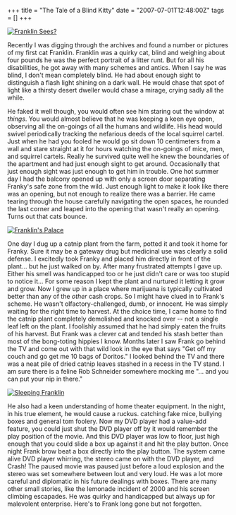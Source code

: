 +++
title = "The Tale of a Blind Kitty"
date = "2007-07-01T12:48:00Z"
tags = []
+++

[![Franklin
Sees?](http://farm2.static.flickr.com/1155/679562962_a21e4e9f70_m.jpg)](http://www.flickr.com/photos/vfilby/679562962/
"Photo Sharing" )

Recently I was digging through the archives and found a number or pictures of
my first cat Franklin. Franklin was a quirky cat, blind and weighing about
four pounds he was the perfect portrait of a litter runt. But for all his
disabilities, he got away with many schemes and antics. When I say he was
blind, I don't mean completely blind. He had about enough sight to distinguish
a flash light shining on a dark wall. He would chase that spot of light like a
thirsty desert dweller would chase a mirage, crying sadly all the while.

He faked it well though, you would often see him staring out the window at
_things_. You would almost believe that he was keeping a keen eye open,
observing all the on-goings of all the humans and wildlife. His head would
swivel periodically tracking the nefarious deeds of the local squirrel cartel.
Just when he had you fooled he would go sit down 10 centimeters from a wall
and stare straight at it for hours watching the on-goings of mice, men, and
squirrel cartels. Really he survived quite well he knew the boundaries of the
apartment and had just enough sight to get around. Occasionally that just
enough sight was just enough to get him in trouble. One hot summer day I had
the balcony opened up with only a screen door separating Franky's safe zone
from the wild. Just enough light to make it look like there was an opening,
but not enough to realize there was a barrier. He came tearing through the
house carefully navigating the open spaces, he rounded the last corner and
leaped into the opening that wasn't really an opening. Turns out that cats
bounce.

[![Franklin's
Palace](http://farm2.static.flickr.com/1096/679793900_0d030803a1_m.jpg)](http://www.flickr.com/photos/vfilby/679793900/
"Photo Sharing" )

One day I dug up a catnip plant from the farm, potted it and took it home for
Franky. Sure it may be a gateway drug but medicinal use was clearly a solid
defense. I excitedly took Franky and placed him directly in front of the
plant... but he just walked on by. After many frustrated attempts I gave up.
Either his smell was handicapped too or he just didn't care or was too stupid
to notice it... For some reason I kept the plant and nurtured it letting it
grow and grow. Now I grew up in a place where marijuana is typically
cultivated better than any of the _other_ cash crops. So I might have clued in
to Frank's scheme. He wasn't olfactory-challenged, dumb, or innocent. He was
simply waiting for the right time to harvest. At the choice time, I came home
to find the catnip plant completely demolished and knocked over -- not a
single leaf left on the plant. I foolishly assumed that he had simply eaten
the fruits of his harvest. But Frank was a clever cat and tended his stash
better than most of the bong-toting hippies I know. Months later I saw Frank
go behind the TV and come out with that wild look in the eye that says "Get
off my couch and go get me 10 bags of Doritos." I looked behind the TV and
there was a neat pile of dried catnip leaves stashed in a recess in the TV
stand. I am sure there is a feline Rob Schneider somewhere mocking me "... and
you can put your nip in there."

[![Sleeping
Franklin](http://farm2.static.flickr.com/1243/679546802_034d1a785d_m.jpg)](http://www.flickr.com/photos/vfilby/679546802/
"Photo Sharing" )

He also had a keen understanding of home theater equipment. In the night, in
his true element, he would cause a ruckus. catching fake mice, bullying boxes
and general tom foolery. Now my DVD player had a value-add feature, you could
just shut the DVD player off by it would remember the play position of the
movie. And this DVD player was low to floor, just high enough that you could
slide a box up against it and hit the play button. Once night Frank brow beat
a box directly into the play button. The system came alive DVD player
whirring, the stereo came on with the DVD player, and Crash! The paused movie
was paused just before a loud explosion and the stereo was set somewhere
between lout and very loud. He was a lot more careful and diplomatic in his
future dealings with boxes. There are many other small stories, like the
lemonade incident of 2000 and his screen climbing escapades. He was quirky and
handicapped but always up for malevolent enterprise. Here's to Frank long gone
but not forgotten.

